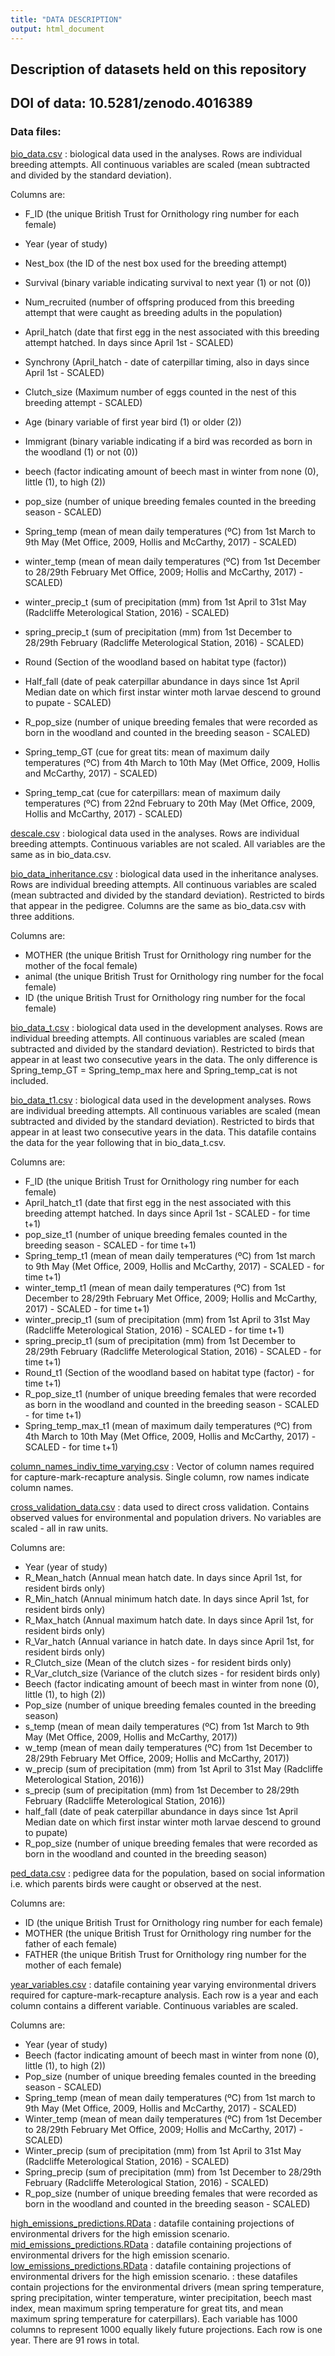 ```yaml
---
title: "DATA DESCRIPTION"
output: html_document
---
```


## Description of datasets held on this repository

## DOI of data: 10.5281/zenodo.4016389

### Data files:

[bio_data.csv](https://github.com/emilygsimmonds/Evolutionarily_Explicit_IPM/blob/master/bio_data.csv) : biological data used in the analyses. Rows are individual breeding attempts. All continuous variables are scaled (mean subtracted and divided by the standard deviation).

Columns are: 

* F_ID (the unique British Trust for Ornithology ring number for each female)
* Year (year of study)
* Nest_box (the ID of the nest box used for the breeding attempt) 
* Survival (binary variable indicating survival to next year (1) or not (0))
* Num_recruited (number of offspring produced from this breeding attempt that were caught as breeding adults in the population)
* April_hatch (date that first egg in the nest associated with this breeding attempt hatched. In days since April 1st - SCALED) 
* Synchrony (April_hatch - date of caterpillar timing, also in days since April 1st - SCALED)
* Clutch_size (Maximum number of eggs counted in the nest of this breeding attempt - SCALED)
* Age (binary variable of first year bird (1) or older (2))
* Immigrant (binary variable indicating if a bird was recorded as born in the woodland (1) or not (0))
* beech (factor indicating amount of beech mast in winter from none (0), little (1), to high (2))
* pop_size (number of unique breeding females counted in the breeding season - SCALED)
* Spring_temp (mean of mean daily temperatures (ºC) from 1st March to 9th May (Met Office, 2009, Hollis and McCarthy, 2017) - SCALED)
* winter_temp (mean of mean daily temperatures (ºC) from 1st December to 28/29th February Met Office, 2009; Hollis and McCarthy, 2017) - SCALED)
* winter_precip_t (sum of precipitation (mm) from 1st April to 31st May (Radcliffe Meterological Station, 2016) - SCALED)
* spring_precip_t (sum of precipitation (mm) from 1st December to 28/29th February (Radcliffe Meterological Station, 2016) - SCALED)
* Round (Section of the woodland based on habitat type (factor))
* Half_fall (date of peak caterpillar abundance in days since 1st April	Median date on which first instar winter moth larvae descend to ground to pupate - SCALED)
* R_pop_size (number of unique breeding females that were recorded as born in the woodland and counted in the breeding season - SCALED)

* Spring_temp_GT (cue for great tits: mean of maximum daily temperatures (ºC) from 4th March to 10th May (Met Office, 2009, Hollis and McCarthy, 2017) - SCALED)
* Spring_temp_cat (cue for caterpillars: mean of maximum daily temperatures (ºC) from 22nd February to 20th May (Met Office, 2009, Hollis and McCarthy, 2017) - SCALED)

[descale.csv](https://github.com/emilygsimmonds/Evolutionarily_Explicit_IPM/blob/master/descale.csv) : biological data used in the analyses. Rows are individual breeding attempts. Continuous variables are not scaled. All variables are the same as in bio_data.csv.

[bio_data_inheritance.csv](https://github.com/emilygsimmonds/Evolutionarily_Explicit_IPM/blob/master/bio_data_inheritance.csv) : biological data used in the inheritance analyses. Rows are individual breeding attempts. All continuous variables are scaled (mean subtracted and divided by the standard deviation). Restricted to birds that appear in the pedigree. Columns are the same as bio_data.csv with three additions.

Columns are: 

* MOTHER (the unique British Trust for Ornithology ring number for the mother of the focal female)
* animal (the unique British Trust for Ornithology ring number for the focal female)
* ID (the unique British Trust for Ornithology ring number for the focal female)

[bio_data_t.csv](https://github.com/emilygsimmonds/Evolutionarily_Explicit_IPM/blob/master/bio_data_t.csv) : biological data used in the development analyses. Rows are individual breeding attempts. All continuous variables are scaled (mean subtracted and divided by the standard deviation). Restricted to birds that appear in at least two consecutive years in the data. The only difference is Spring_temp_GT = Spring_temp_max here and Spring_temp_cat is not included. 

[bio_data_t1.csv](https://github.com/emilygsimmonds/Evolutionarily_Explicit_IPM/blob/master/bio_data_t1.csv) : biological data used in the development analyses. Rows are individual breeding attempts. All continuous variables are scaled (mean subtracted and divided by the standard deviation). Restricted to birds that appear in at least two consecutive years in the data. This datafile contains the data for the year following that in bio_data_t.csv.

Columns are: 

* F_ID (the unique British Trust for Ornithology ring number for each female)
* April_hatch_t1 (date that first egg in the nest associated with this breeding attempt hatched. In days since April 1st - SCALED - for time t+1)
* pop_size_t1 (number of unique breeding females counted in the breeding season - SCALED - for time t+1)
* Spring_temp_t1 (mean of mean daily temperatures (ºC) from 1st march to 9th May (Met Office, 2009, Hollis and McCarthy, 2017) - SCALED - for time t+1)
* winter_temp_t1 (mean of mean daily temperatures (ºC) from 1st December to 28/29th February Met Office, 2009; Hollis and McCarthy, 2017) - SCALED - for time t+1)
* winter_precip_t1 (sum of precipitation (mm) from 1st April to 31st May (Radcliffe Meterological Station, 2016) - SCALED - for time t+1)
* spring_precip_t1 (sum of precipitation (mm) from 1st December to 28/29th February (Radcliffe Meterological Station, 2016) - SCALED - for time t+1) 
* Round_t1 (Section of the woodland based on habitat type (factor) - for time t+1)
* R_pop_size_t1 (number of unique breeding females that were recorded as born in the woodland and counted in the breeding season - SCALED - for time t+1)
* Spring_temp_max_t1 (mean of maximum daily temperatures (ºC) from 4th March to 10th May (Met Office, 2009, Hollis and McCarthy, 2017) - SCALED - for time t+1)

[column_names_indiv_time_varying.csv](https://github.com/emilygsimmonds/Evolutionarily_Explicit_IPM/blob/master/column_names_indiv_time_varying.csv) : Vector of column names required for capture-mark-recapture analysis. Single column, row names indicate column names.

[cross_validation_data.csv](https://github.com/emilygsimmonds/Evolutionarily_Explicit_IPM/blob/master/cross_validation_data.csv) : data used to direct cross validation. Contains observed values for environmental and population drivers. No variables are scaled - all in raw units. 

Columns are: 

* Year (year of study)
* R_Mean_hatch (Annual mean hatch date. In days since April 1st, for resident birds only) 
* R_Min_hatch (Annual minimum hatch date. In days since April 1st, for resident birds only) 
* R_Max_hatch (Annual maximum hatch date. In days since April 1st, for resident birds only) 
* R_Var_hatch (Annual variance in hatch date. In days since April 1st, for resident birds only) 
* R_Clutch_size (Mean of the clutch sizes - for resident birds only)
* R_Var_clutch_size (Variance of the clutch sizes - for resident birds only)
* Beech (factor indicating amount of beech mast in winter from none (0), little (1), to high (2))
* Pop_size (number of unique breeding females counted in the breeding season)
* s_temp (mean of mean daily temperatures (ºC) from 1st March to 9th May (Met Office, 2009, Hollis and McCarthy, 2017))
* w_temp (mean of mean daily temperatures (ºC) from 1st December to 28/29th February Met Office, 2009; Hollis and McCarthy, 2017))
* w_precip (sum of precipitation (mm) from 1st April to 31st May (Radcliffe Meterological Station, 2016))
* s_precip (sum of precipitation (mm) from 1st December to 28/29th February (Radcliffe Meterological Station, 2016))
* half_fall (date of peak caterpillar abundance in days since 1st April	Median date on which first instar winter moth larvae descend to ground to pupate)
* R_pop_size (number of unique breeding females that were recorded as born in the woodland and counted in the breeding season)

[ped_data.csv](https://github.com/emilygsimmonds/Evolutionarily_Explicit_IPM/blob/master/ped_data.csv) : pedigree data for the population, based on social information i.e. which parents birds were caught or observed at the nest. 

Columns are: 

* ID (the unique British Trust for Ornithology ring number for each female)
* MOTHER (the unique British Trust for Ornithology ring number for the father of each female)
* FATHER (the unique British Trust for Ornithology ring number for the mother of each female)

[year_variables.csv](https://github.com/emilygsimmonds/Evolutionarily_Explicit_IPM/blob/master/year_variables.csv) : datafile containing year varying environmental drivers required for capture-mark-recapture analysis. Each row is a year and each column contains a different variable. Continuous variables are scaled. 

Columns are: 

* Year (year of study)
* Beech (factor indicating amount of beech mast in winter from none (0), little (1), to high (2))
* Pop_size (number of unique breeding females counted in the breeding season - SCALED)
* Spring_temp (mean of mean daily temperatures (ºC) from 1st march to 9th May (Met Office, 2009, Hollis and McCarthy, 2017) - SCALED)
* Winter_temp (mean of mean daily temperatures (ºC) from 1st December to 28/29th February Met Office, 2009; Hollis and McCarthy, 2017) - SCALED)
* Winter_precip (sum of precipitation (mm) from 1st April to 31st May (Radcliffe Meterological Station, 2016) - SCALED)
* Spring_precip (sum of precipitation (mm) from 1st December to 28/29th February (Radcliffe Meterological Station, 2016) - SCALED)
* R_pop_size (number of unique breeding females that were recorded as born in the woodland and counted in the breeding season - SCALED)


[high_emissions_predictions.RData](https://github.com/emilygsimmonds/Evolutionarily_Explicit_IPM/blob/master/high_emissions_predictions.RData) : datafile containing projections of environmental drivers for the high emission scenario.
[mid_emissions_predictions.RData](https://github.com/emilygsimmonds/Evolutionarily_Explicit_IPM/blob/master/mid_emissions_predictions.RData) : datafile containing projections of environmental drivers for the high emission scenario.
[low_emissions_predictions.RData](https://github.com/emilygsimmonds/Evolutionarily_Explicit_IPM/blob/master/low_emissions_predictions.RData) : datafile containing projections of environmental drivers for the high emission scenario. : these datafiles contain projections for the environmental drivers (mean spring temperature, spring precipitation, winter temperature, winter precipitation, beech mast index, mean maximum spring temperature for great tits, and mean maximum spring temperature for caterpillars). Each variable has 1000 columns to represent 1000 equally likely future projections. Each row is one year. There are 91 rows in total.















